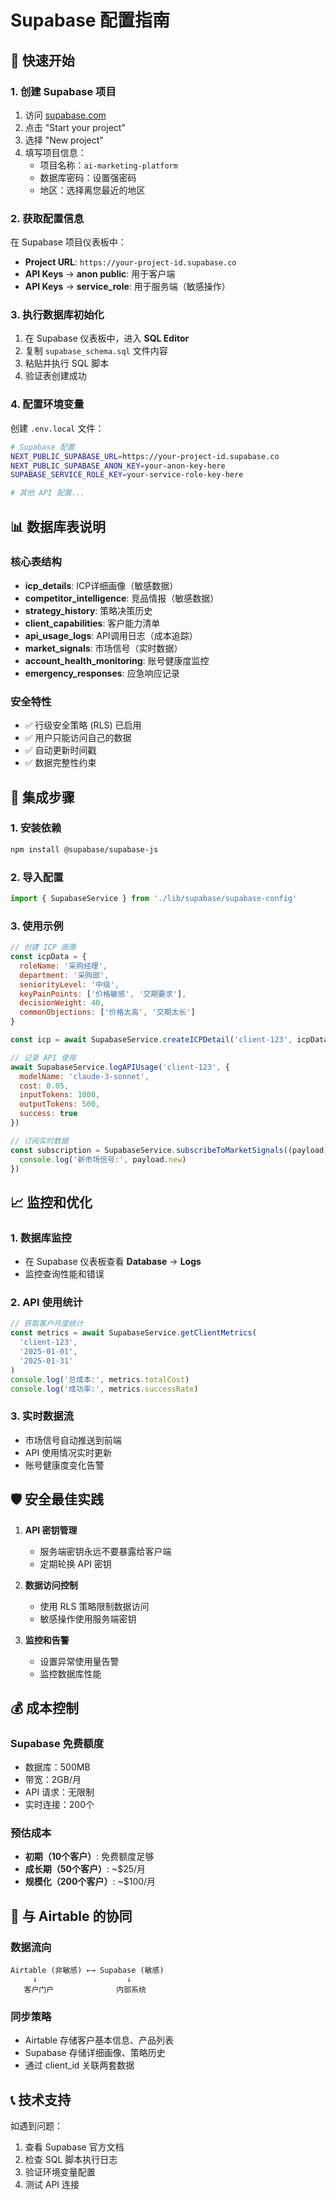 # Supabase 配置指南

## 🚀 快速开始

### 1. 创建 Supabase 项目
1. 访问 [supabase.com](https://supabase.com)
2. 点击 "Start your project"
3. 选择 "New project"
4. 填写项目信息：
   - 项目名称：`ai-marketing-platform`
   - 数据库密码：设置强密码
   - 地区：选择离您最近的地区

### 2. 获取配置信息
在 Supabase 项目仪表板中：
- **Project URL**: `https://your-project-id.supabase.co`
- **API Keys** → **anon public**: 用于客户端
- **API Keys** → **service_role**: 用于服务端（敏感操作）

### 3. 执行数据库初始化
1. 在 Supabase 仪表板中，进入 **SQL Editor**
2. 复制 `supabase_schema.sql` 文件内容
3. 粘贴并执行 SQL 脚本
4. 验证表创建成功

### 4. 配置环境变量
创建 `.env.local` 文件：
```bash
# Supabase 配置
NEXT_PUBLIC_SUPABASE_URL=https://your-project-id.supabase.co
NEXT_PUBLIC_SUPABASE_ANON_KEY=your-anon-key-here
SUPABASE_SERVICE_ROLE_KEY=your-service-role-key-here

# 其他 API 配置...
```

## 📊 数据库表说明

### 核心表结构
- **icp_details**: ICP详细画像（敏感数据）
- **competitor_intelligence**: 竞品情报（敏感数据）
- **strategy_history**: 策略决策历史
- **client_capabilities**: 客户能力清单
- **api_usage_logs**: API调用日志（成本追踪）
- **market_signals**: 市场信号（实时数据）
- **account_health_monitoring**: 账号健康度监控
- **emergency_responses**: 应急响应记录

### 安全特性
- ✅ 行级安全策略 (RLS) 已启用
- ✅ 用户只能访问自己的数据
- ✅ 自动更新时间戳
- ✅ 数据完整性约束

## 🔧 集成步骤

### 1. 安装依赖
```bash
npm install @supabase/supabase-js
```

### 2. 导入配置
```javascript
import { SupabaseService } from './lib/supabase/supabase-config'
```

### 3. 使用示例
```javascript
// 创建 ICP 画像
const icpData = {
  roleName: '采购经理',
  department: '采购部',
  seniorityLevel: '中级',
  keyPainPoints: ['价格敏感', '交期要求'],
  decisionWeight: 40,
  commonObjections: ['价格太高', '交期太长']
}

const icp = await SupabaseService.createICPDetail('client-123', icpData)

// 记录 API 使用
await SupabaseService.logAPIUsage('client-123', {
  modelName: 'claude-3-sonnet',
  cost: 0.05,
  inputTokens: 1000,
  outputTokens: 500,
  success: true
})

// 订阅实时数据
const subscription = SupabaseService.subscribeToMarketSignals((payload) => {
  console.log('新市场信号:', payload.new)
})
```

## 📈 监控和优化

### 1. 数据库监控
- 在 Supabase 仪表板查看 **Database** → **Logs**
- 监控查询性能和错误

### 2. API 使用统计
```javascript
// 获取客户月度统计
const metrics = await SupabaseService.getClientMetrics(
  'client-123',
  '2025-01-01',
  '2025-01-31'
)
console.log('总成本:', metrics.totalCost)
console.log('成功率:', metrics.successRate)
```

### 3. 实时数据流
- 市场信号自动推送到前端
- API 使用情况实时更新
- 账号健康度变化告警

## 🛡️ 安全最佳实践

1. **API 密钥管理**
   - 服务端密钥永远不要暴露给客户端
   - 定期轮换 API 密钥

2. **数据访问控制**
   - 使用 RLS 策略限制数据访问
   - 敏感操作使用服务端密钥

3. **监控和告警**
   - 设置异常使用量告警
   - 监控数据库性能

## 💰 成本控制

### Supabase 免费额度
- 数据库：500MB
- 带宽：2GB/月
- API 请求：无限制
- 实时连接：200个

### 预估成本
- **初期（10个客户）**: 免费额度足够
- **成长期（50个客户）**: ~$25/月
- **规模化（200个客户）**: ~$100/月

## 🔄 与 Airtable 的协同

### 数据流向
```
Airtable (非敏感) ←→ Supabase (敏感)
     ↓                    ↓
   客户门户              内部系统
```

### 同步策略
- Airtable 存储客户基本信息、产品列表
- Supabase 存储详细画像、策略历史
- 通过 client_id 关联两套数据

## 📞 技术支持

如遇到问题：
1. 查看 Supabase 官方文档
2. 检查 SQL 脚本执行日志
3. 验证环境变量配置
4. 测试 API 连接

